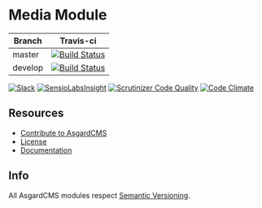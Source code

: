 # Media Module

| Branch | Travis-ci |
| ---------------- | --------------- |
| master  | [![Build Status](https://travis-ci.org/AsgardCms/Media.svg?branch=master)](https://travis-ci.org/AsgardCms/Media)  |
| develop  | [![Build Status](https://travis-ci.org/AsgardCms/Media.svg?branch=develop)](https://travis-ci.org/AsgardCms/Media)   |

[![Slack](http://slack.asgardcms.com/badge.svg)](http://slack.asgardcms.com/)
[![SensioLabsInsight](https://insight.sensiolabs.com/projects/648270bf-8b9c-4994-b006-a948fef307b2/mini.png)](https://insight.sensiolabs.com/projects/648270bf-8b9c-4994-b006-a948fef307b2)
[![Scrutinizer Code Quality](https://scrutinizer-ci.com/g/AsgardCms/Media/badges/quality-score.png?b=master)](https://scrutinizer-ci.com/g/AsgardCms/Media/?branch=master)
[![Code Climate](https://codeclimate.com/github/AsgardCms/Media/badges/gpa.svg)](https://codeclimate.com/github/AsgardCms/Media)

## Resources

- [Contribute to AsgardCMS](https://asgardcms.com/en/docs/getting-started/contributing)
- [License](LICENSE.md)
- [Documentation](http://asgardcms.com/docs/media-module/thumbnails)


## Info

All AsgardCMS modules respect [Semantic Versioning](http://semver.org/).
